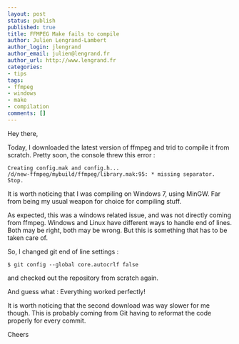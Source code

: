 ```yaml
---
layout: post
status: publish
published: true
title: FFMPEG Make fails to compile
author: Julien Lengrand-Lambert
author_login: jlengrand
author_email: julien@lengrand.fr
author_url: http://www.lengrand.fr
categories:
- tips
tags:
- ffmpeg
- windows
- make
- compilation
comments: []
---
```


Hey there, 

Today, I downloaded the latest version of ffmpeg and trid to compile it from scratch.
Pretty soon, the console threw this error :

    Creating config.mak and config.h...
    /d/new-ffmpeg/mybuild/ffmpeg/library.mak:95: * missing separator. Stop.

It is worth noticing that I was compiling on Windows 7, using MinGW. Far from being my usual weapon for choice for compiling stuff.

As expected, this was a windows related issue, and was not directly coming from ffmpeg.
Windows and Linux have different ways to handle end of lines. Both may be right, both may be wrong.
But this is something that has to be taken care of.

So, I changed git end of line settings :

    $ git config --global core.autocrlf false

and checked out the repository from scratch again.

And guess what : Everything worked perfectly!

It is worth noticing that the second download was way slower for me though.
This is probably coming from Git having to reformat the code properly for every commit.

Cheers

